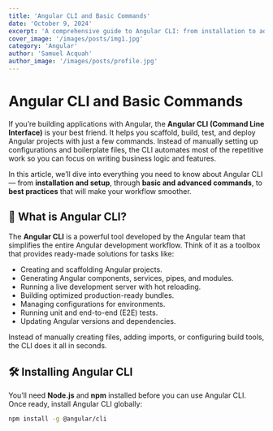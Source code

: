 ```yaml
---
title: 'Angular CLI and Basic Commands'
date: 'October 9, 2024'
excerpt: 'A comprehensive guide to Angular CLI: from installation to advanced commands, learn how to boost your productivity with Angular’s command-line tool.'
cover_image: '/images/posts/img1.jpg'
category: 'Angular'
author: 'Samuel Acquah'
author_image: '/images/posts/profile.jpg'
---
```


# Angular CLI and Basic Commands

If you’re building applications with Angular, the **Angular CLI (Command Line Interface)** is your best friend. It helps you scaffold, build, test, and deploy Angular projects with just a few commands. Instead of manually setting up configurations and boilerplate files, the CLI automates most of the repetitive work so you can focus on writing business logic and features.

In this article, we’ll dive into everything you need to know about Angular CLI — from **installation and setup**, through **basic and advanced commands**, to **best practices** that will make your workflow smoother.

 

## 🚀 What is Angular CLI?

The **Angular CLI** is a powerful tool developed by the Angular team that simplifies the entire Angular development workflow. Think of it as a toolbox that provides ready-made solutions for tasks like:

- Creating and scaffolding Angular projects.
- Generating Angular components, services, pipes, and modules.
- Running a live development server with hot reloading.
- Building optimized production-ready bundles.
- Managing configurations for environments.
- Running unit and end-to-end (E2E) tests.
- Updating Angular versions and dependencies.

Instead of manually creating files, adding imports, or configuring build tools, the CLI does it all in seconds.

 

## 🛠 Installing Angular CLI

You’ll need **Node.js** and **npm** installed before you can use Angular CLI. Once ready, install Angular CLI globally:

```bash
npm install -g @angular/cli
